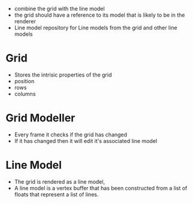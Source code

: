 - combine the grid with the line model
- the grid should have a reference to its model that is likely to be in the renderer
- Line model repository for Line models from the grid and other line models

# Grid #
- Stores the intrisic properties of the grid
- position
- rows
- columns

#  Grid Modeller #
- Every frame it checks if the grid has changed
- If it has changed then it will edit it's associated line model

# Line Model #
- The grid is rendered as a line model,
- A line model is a vertex buffer that has been constructed from a list of floats that represent a list of lines.